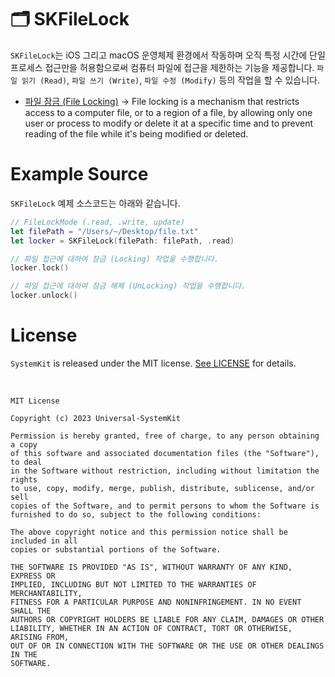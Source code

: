 # 🗂 SKFileLock

`SKFileLock`는 iOS 그리고 macOS 운영체제 환경에서 작동하며 오직 특정 시간에 단일 프로세스 접근만을 허용함으로써 컴퓨터 파일에 접근을 제한하는 기능을 제공합니다. `파일 읽기 (Read)`, `파일 쓰기 (Write)`, `파일 수정 (Modify)` 등의 작업을 할 수 있습니다.

* [파일 잠금 (File Locking)](https://en.wikipedia.org/wiki/File_locking) → File locking is a mechanism that restricts access to a computer file, or to a region of a file, by allowing only one user or process to modify or delete it at a specific time and to prevent reading of the file while it's being modified or deleted.

# Example Source

`SKFileLock` 예제 소스코드는 아래와 같습니다.

```Swift
// FileLockMode (.read, .write, update)
let filePath = "/Users/~/Desktop/file.txt"
let locker = SKFileLock(filePath: filePath, .read)

// 파일 접근에 대하여 잠금 (Locking) 작업을 수행합니다.
locker.lock()

// 파일 접근에 대하여 잠금 해제 (UnLocking) 작업을 수행합니다.        
locker.unlock()
```

# License

`SystemKit` is released under the MIT license. [See LICENSE](https://github.com/ChangYeop-Yang/Apple-SystemKit/blob/main/LICENSE) for details.

</br>

```TEXT
MIT License

Copyright (c) 2023 Universal-SystemKit

Permission is hereby granted, free of charge, to any person obtaining a copy
of this software and associated documentation files (the "Software"), to deal
in the Software without restriction, including without limitation the rights
to use, copy, modify, merge, publish, distribute, sublicense, and/or sell
copies of the Software, and to permit persons to whom the Software is
furnished to do so, subject to the following conditions:

The above copyright notice and this permission notice shall be included in all
copies or substantial portions of the Software.

THE SOFTWARE IS PROVIDED "AS IS", WITHOUT WARRANTY OF ANY KIND, EXPRESS OR
IMPLIED, INCLUDING BUT NOT LIMITED TO THE WARRANTIES OF MERCHANTABILITY,
FITNESS FOR A PARTICULAR PURPOSE AND NONINFRINGEMENT. IN NO EVENT SHALL THE
AUTHORS OR COPYRIGHT HOLDERS BE LIABLE FOR ANY CLAIM, DAMAGES OR OTHER
LIABILITY, WHETHER IN AN ACTION OF CONTRACT, TORT OR OTHERWISE, ARISING FROM,
OUT OF OR IN CONNECTION WITH THE SOFTWARE OR THE USE OR OTHER DEALINGS IN THE
SOFTWARE.
```
